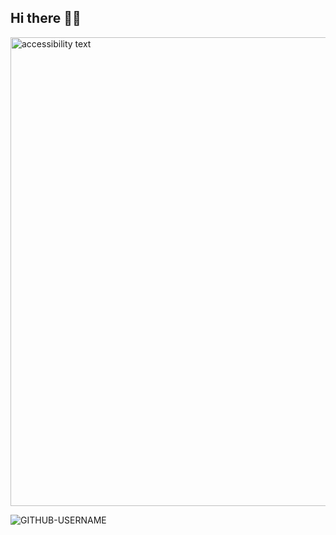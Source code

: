 ## Hi there 👋:grin:
<!-- oma github overview etusivu, että vähä kuin mainostaa itsetnsä ja pieni tervehdys kukakin käy tässä tunnuksella/ sivustolla onkaan -->

<p align="auto">
  <img src="https://wallpaperaccess.com/full/5374040.jpg" width="750" height="auto" alt="accessibility text">
</p>

<!-- laskuri vähä kuin monta kertaa ulkopuoliset henkilöt on käynnyt vilkaisee github x-käyttäjän sivustolla esim. harjoituksia, projektia tai yms dataa  
![Visitor Count](https://profile-counter.glitch.me/{zhaotan18x}/count.svg) -->

<!-- toinen malli, mutta ![visitor badge](https://visitor-badge.glitch.me/badge?page_id=GITHUB-USERNAME.visitor-badge) -->
<p> <img src="https://komarev.com/ghpvc/?username=GITHUB-zhaotan18x&label=Profile%20views&color=ce9927&style=flat" alt="GITHUB-USERNAME" /> </p>

<!-- 
![visitor badge](https://visitor-badge.glitch.me/badge?page_id=USERNAME.visitor-badge)
-->

<!--
HUOM! tämä on malli pohja
![Visitor Count](https://profile-counter.glitch.me/{YOUR USER}/count.svg)

-->
<!--
**zhaotan18x/zhaotan18x** is a ✨ _special_ ✨ repository because its `README.md` (this file) appears on your GitHub profile.

Here are some ideas to get you started:

- 🔭 I’m currently working on ...
- 🌱 I’m currently learning ...
- 👯 I’m looking to collaborate on ...
- 🤔 I’m looking for help with ...
- 💬 Ask me about ...
- 📫 How to reach me: ...
- 😄 Pronouns: ...
- ⚡ Fun fact: ...
-->
